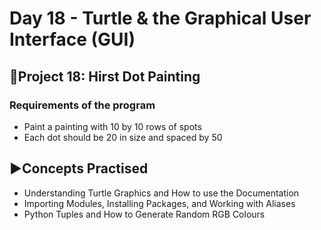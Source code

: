 # Day 18 - Turtle & the Graphical User Interface (GUI)

## 🎨Project 18: Hirst Dot Painting
### Requirements of the program
- Paint a painting with 10 by 10 rows of spots
- Each dot should be 20 in size and spaced by 50

## ▶️Concepts Practised
- Understanding Turtle Graphics and How to use the Documentation
- Importing Modules, Installing Packages, and Working with Aliases
- Python Tuples and How to Generate Random RGB Colours

